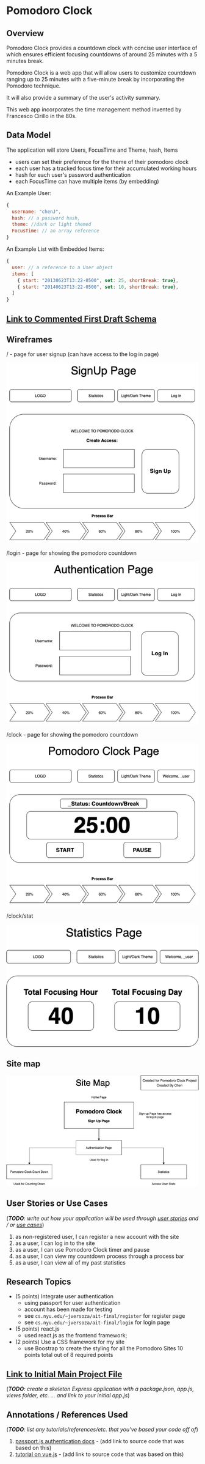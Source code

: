 # Pomodoro Clock

## Overview

Pomodoro Clock provides a countdown clock with concise user interface of which ensures efficient focusing countdowns of around 25 minutes with a 5 minutes break.

Pomodoro Clock is a web app that will allow users to customize countdown ranging up to 25 minutes with a five-minute break by incorporating the Pomodoro technique.

It will also provide a summary of the user's activity summary.

This web app incorporates the time management method invented by Francesco Cirillo in the 80s.

## Data Model

The application will store Users, FocusTime and Theme, hash, Items

* users can set their preference for the theme of their pomodoro clock
* each user has a tracked focus time for their accumulated working hours
* hash for each user's password authentication
* each FocusTime can have multiple items (by embedding)

An Example User:

```javascript
{
  username: "chenJ",
  hash: // a password hash,
  theme: //dark or light themed
  FocusTime: // an array reference
}
```

An Example List with Embedded Items:

```javascript
{
  user: // a reference to a User object
  items: [
    { start: "20130623T13:22-0500", set: 25, shortBreak: true},
    { start: "20140623T13:22-0500", set: 10, shortBreak: true},
  ]
}
```

## [Link to Commented First Draft Schema](db.js) 

## Wireframes

/ - page for user signup (can have access to the log in page)

![signup_page](documentation/sign_up.png)

/login - page for showing the pomodoro countdown

![authentication_page](documentation/authen.png)

/clock - page for showing the pomodoro countdown

![clock_wireframe](documentation/clock.png)

/clock/stat

![list](documentation/stat.png)

## Site map

![sitemap](documentation/sitemap.png)

## User Stories or Use Cases

(___TODO__: write out how your application will be used through [user stories](http://en.wikipedia.org/wiki/User_story#Format) and / or [use cases](https://www.mongodb.com/download-center?jmp=docs&_ga=1.47552679.1838903181.1489282706#previous)_)

1. as non-registered user, I can register a new account with the site
2. as a user, I can log in to the site
3. as a user, I can use Pomodoro Clock timer and pause
4. as a user, I can view my countdown process through a process bar
5. as a user, I can view all of my past statistics

## Research Topics

* (5 points) Integrate user authentication
    * using passport for user authentication
    * account has been made for testing
    * see <code>cs.nyu.edu/~jversoza/ait-final/register</code> for register page
    * see <code>cs.nyu.edu/~jversoza/ait-final/login</code> for login page
* (5 points) react.js
    * used react.js as the frontend framework;
* (2 points) Use a CSS framework for my site
    * use Boostrap to create the styling for all the Pomodoro Sites
10 points total out of 8 required points


## [Link to Initial Main Project File](app.js) 

(___TODO__: create a skeleton Express application with a package.json, app.js, views folder, etc. ... and link to your initial app.js_)

## Annotations / References Used

(___TODO__: list any tutorials/references/etc. that you've based your code off of_)

1. [passport.js authentication docs](http://passportjs.org/docs) - (add link to source code that was based on this)
2. [tutorial on vue.js](https://vuejs.org/v2/guide/) - (add link to source code that was based on this)

